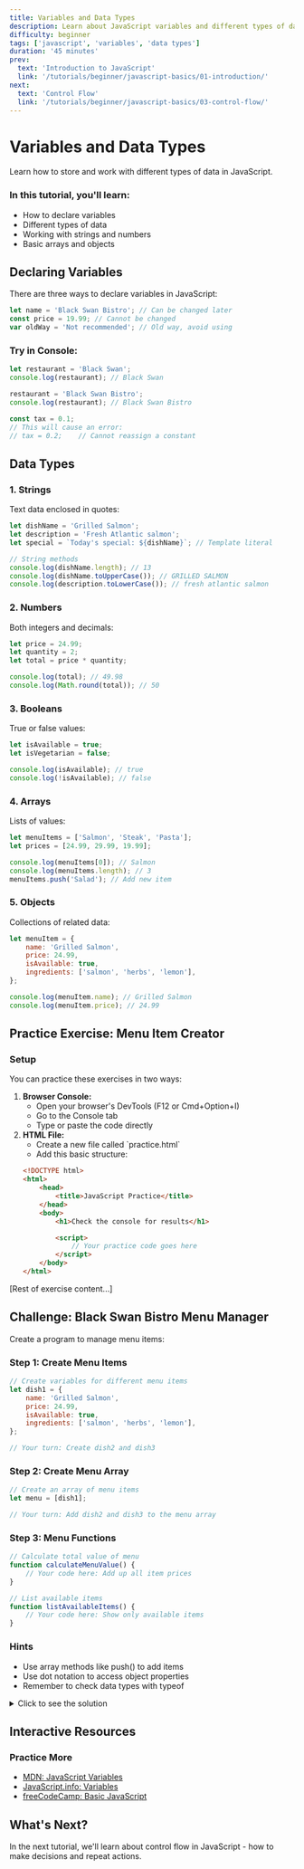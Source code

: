 ```yaml
---
title: Variables and Data Types
description: Learn about JavaScript variables and different types of data
difficulty: beginner
tags: ['javascript', 'variables', 'data types']
duration: '45 minutes'
prev:
  text: 'Introduction to JavaScript'
  link: '/tutorials/beginner/javascript-basics/01-introduction/'
next:
  text: 'Control Flow'
  link: '/tutorials/beginner/javascript-basics/03-control-flow/'
---
```


<div class="tutorial-container">

# Variables and Data Types

Learn how to store and work with different types of data in JavaScript.

<div class="highlight-box">
<h3>In this tutorial, you'll learn:</h3>
<ul>
<li>How to declare variables</li>
<li>Different types of data</li>
<li>Working with strings and numbers</li>
<li>Basic arrays and objects</li>
</ul>
</div>

## Declaring Variables

There are three ways to declare variables in JavaScript:

```javascript
let name = 'Black Swan Bistro'; // Can be changed later
const price = 19.99; // Cannot be changed
var oldWay = 'Not recommended'; // Old way, avoid using
```

### Try in Console:

```javascript
let restaurant = 'Black Swan';
console.log(restaurant); // Black Swan

restaurant = 'Black Swan Bistro';
console.log(restaurant); // Black Swan Bistro

const tax = 0.1;
// This will cause an error:
// tax = 0.2;    // Cannot reassign a constant
```

## Data Types

### 1. Strings

Text data enclosed in quotes:

```javascript
let dishName = 'Grilled Salmon';
let description = 'Fresh Atlantic salmon';
let special = `Today's special: ${dishName}`; // Template literal

// String methods
console.log(dishName.length); // 13
console.log(dishName.toUpperCase()); // GRILLED SALMON
console.log(description.toLowerCase()); // fresh atlantic salmon
```

### 2. Numbers

Both integers and decimals:

```javascript
let price = 24.99;
let quantity = 2;
let total = price * quantity;

console.log(total); // 49.98
console.log(Math.round(total)); // 50
```

### 3. Booleans

True or false values:

```javascript
let isAvailable = true;
let isVegetarian = false;

console.log(isAvailable); // true
console.log(!isAvailable); // false
```

### 4. Arrays

Lists of values:

```javascript
let menuItems = ['Salmon', 'Steak', 'Pasta'];
let prices = [24.99, 29.99, 19.99];

console.log(menuItems[0]); // Salmon
console.log(menuItems.length); // 3
menuItems.push('Salad'); // Add new item
```

### 5. Objects

Collections of related data:

```javascript
let menuItem = {
	name: 'Grilled Salmon',
	price: 24.99,
	isAvailable: true,
	ingredients: ['salmon', 'herbs', 'lemon'],
};

console.log(menuItem.name); // Grilled Salmon
console.log(menuItem.price); // 24.99
```

## Practice Exercise: Menu Item Creator

<div class="tip-box">
<h3>Setup</h3>
<p>You can practice these exercises in two ways:</p>
<ol>
<li><strong>Browser Console:</strong>
    <ul>
        <li>Open your browser's DevTools (F12 or Cmd+Option+I)</li>
        <li>Go to the Console tab</li>
        <li>Type or paste the code directly</li>
    </ul>
</li>
<li><strong>HTML File:</strong>
    <ul>
        <li>Create a new file called `practice.html`</li>
        <li>Add this basic structure:</li>
    </ul>

```html
<!DOCTYPE html>
<html>
	<head>
		<title>JavaScript Practice</title>
	</head>
	<body>
		<h1>Check the console for results</h1>

		<script>
			// Your practice code goes here
		</script>
	</body>
</html>
```

</li>
</ol>
</div>

[Rest of exercise content...]

## Challenge: Black Swan Bistro Menu Manager

Create a program to manage menu items:

### Step 1: Create Menu Items

```javascript
// Create variables for different menu items
let dish1 = {
	name: 'Grilled Salmon',
	price: 24.99,
	isAvailable: true,
	ingredients: ['salmon', 'herbs', 'lemon'],
};

// Your turn: Create dish2 and dish3
```

### Step 2: Create Menu Array

```javascript
// Create an array of menu items
let menu = [dish1];

// Your turn: Add dish2 and dish3 to the menu array
```

### Step 3: Menu Functions

```javascript
// Calculate total value of menu
function calculateMenuValue() {
	// Your code here: Add up all item prices
}

// List available items
function listAvailableItems() {
	// Your code here: Show only available items
}
```

<div class="tip-box">
<h3>Hints</h3>
<ul>
<li>Use array methods like push() to add items</li>
<li>Use dot notation to access object properties</li>
<li>Remember to check data types with typeof</li>
</ul>
</div>

<details>
<summary>Click to see the solution</summary>

```javascript
// Create menu items
let dish1 = {
	name: 'Grilled Salmon',
	price: 24.99,
	isAvailable: true,
	ingredients: ['salmon', 'herbs', 'lemon'],
};

let dish2 = {
	name: 'Beef Steak',
	price: 29.99,
	isAvailable: true,
	ingredients: ['beef', 'garlic', 'butter'],
};

let dish3 = {
	name: 'Pasta Primavera',
	price: 19.99,
	isAvailable: false,
	ingredients: ['pasta', 'vegetables', 'olive oil'],
};

// Create menu array
let menu = [dish1, dish2, dish3];

// Calculate total value
function calculateMenuValue() {
	let total = 0;
	for (let dish of menu) {
		total += dish.price;
	}
	return total;
}

// List available items
function listAvailableItems() {
	let available = menu.filter((dish) => dish.isAvailable);
	return available.map((dish) => dish.name);
}

// Test the functions
console.log('Total menu value: $' + calculateMenuValue());
console.log('Available items:', listAvailableItems());
```

</details>

## Interactive Resources

<div class="tip-box">
<h3>Practice More</h3>
<ul>
<li><a href="https://developer.mozilla.org/en-US/docs/Learn/JavaScript/First_steps/Variables" target="_blank">MDN: JavaScript Variables</a></li>
<li><a href="https://javascript.info/variables" target="_blank">JavaScript.info: Variables</a></li>
<li><a href="https://www.freecodecamp.org/learn/javascript-algorithms-and-data-structures/#basic-javascript" target="_blank">freeCodeCamp: Basic JavaScript</a></li>
</ul>
</div>

## What's Next?

In the next tutorial, we'll learn about control flow in JavaScript - how to make decisions and repeat actions.

</div>
